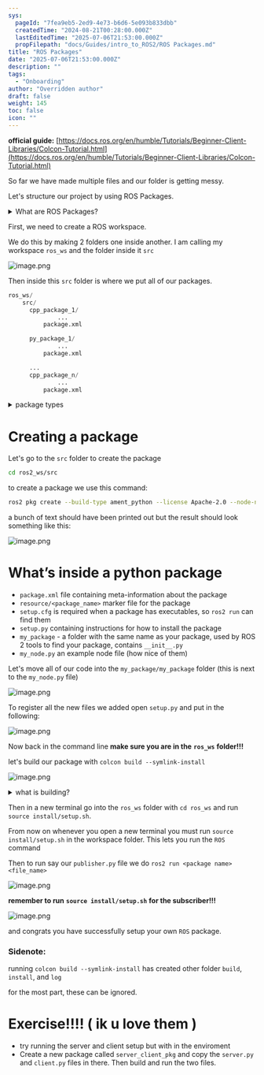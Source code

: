 ```yaml
---
sys:
  pageId: "7fea9eb5-2ed9-4e73-b6d6-5e093b833dbb"
  createdTime: "2024-08-21T00:28:00.000Z"
  lastEditedTime: "2025-07-06T21:53:00.000Z"
  propFilepath: "docs/Guides/intro_to_ROS2/ROS Packages.md"
title: "ROS Packages"
date: "2025-07-06T21:53:00.000Z"
description: ""
tags:
  - "Onboarding"
author: "Overridden author"
draft: false
weight: 145
toc: false
icon: ""
---
```


**official guide:** [https://docs.ros.org/en/humble/Tutorials/Beginner-Client-Libraries/Colcon-Tutorial.html](https://docs.ros.org/en/humble/Tutorials/Beginner-Client-Libraries/Colcon-Tutorial.html)

So far we have made multiple files and our folder is getting messy.

Let's structure our project by using ROS Packages.

<details>
      <summary>What are ROS Packages?</summary>
      ROS Packages are, as the name implies, packages of code that are highly sharable between ROS developers.
  </details>

First, we need to create a ROS workspace.

We do this by making 2 folders one inside another. I am calling my workspace `ros_ws` and the folder inside it `src`

![image.png](https://prod-files-secure.s3.us-west-2.amazonaws.com/d518164a-d88e-44d1-a4ee-3adb3bd8bce0/70706947-fd18-4537-a67b-e12946812d31/image.png?X-Amz-Algorithm=AWS4-HMAC-SHA256&X-Amz-Content-Sha256=UNSIGNED-PAYLOAD&X-Amz-Credential=ASIAZI2LB466YTA45P7J%2F20250716%2Fus-west-2%2Fs3%2Faws4_request&X-Amz-Date=20250716T190934Z&X-Amz-Expires=3600&X-Amz-Security-Token=IQoJb3JpZ2luX2VjEEsaCXVzLXdlc3QtMiJGMEQCIDvU3fL3MNOByW1pdgV8%2Brv3HuAgWhofOWZwFyLorKimAiBFGF4NsjxYWfwE8%2FvNHJ4nCo82hDpmjl2Rb79Iz1wWgSr%2FAwhkEAAaDDYzNzQyMzE4MzgwNSIMzB8pE8VA0HK6t2iZKtwDdBUKPMOdchiCS2yeQtgulzskUe6QujI4bHc0tWL6rRvD6%2Be7zDdLSMWjNoDnGFry%2BxEIkNacdxWY6XpJRf72W2SQMqzRz9Jq0%2F4%2FARx1dzn7m0VbKmOB8A1ziLxfmuRryKrWxOQYpo%2FY8D4iWD0BO%2F60FZGYG5bokFPAmlqJhkg2AAWZQ2iHnUCiI%2BTLZWMx%2BgddJzv1dEbsUrrk%2FysfO8bXY0oVHYI17n%2F0ut6Z2NCvSDgk7k3oiE9iRn1CgE3euKpIJaUWnH0i55hwuL%2FgmF%2FPD2KhMaYMv9m%2BQOCWOYRnXS1CV%2FLPJ0vPDA6H%2FDdj92IeaNoHAY%2FTL0nbw7D7Ih6xybJXKRfQNhzg1%2FZ9AgPcRLmG81pVm7orIi3goyn3VpBIMcIH%2FyYicZI0aDkFEbmInjJwDVUtmDFEcp6VccigiNI6sgB4PqiYSpHfatBD0H0beUekchUO89nMZkl%2B8XpLUUlO5iUtADAEyBOfe9uyo%2BSdUQFfrZ2WSY3PU37senCORuJ9BeMDsOesWQtmSYqkSTcHQy6qQINyMtvSIvGMUWFQwk3azP6yuV849Guq8rp89G6EL31smgbd2wQn%2FL4t7E99CVMBI%2FtuUU553MGZxS9SJdKkkjHAPm4w9uDfwwY6pgG3nBVaG9F3uYOLIwvh9mhq%2FY5pUUYQ6Tcj%2BxZTOdk%2BgO5bLHbnEvBkGlJzzz2bZLazNBjWLHiyAkfeLJ2SPmL3RJBFloKW3yX%2BQAvwcNebG%2BbXuqtFrLWnxBQcr1CN3Wy%2Bgs33zzkxv02aFsklpm%2Fxu3YyyHx6xMpg6EobOexXfzQPXjrb7WxFoXqVh7VVYc%2B96PwdDeFV%2B7%2FVZc7YcLtdsFL2m98k&X-Amz-Signature=9252a93ed8ea2917503b34f952c06a2c3e56ea3b048cfc44a4e89ec61e54090c&X-Amz-SignedHeaders=host&x-amz-checksum-mode=ENABLED&x-id=GetObject)

Then inside this `src` folder is where we put all of our packages.

```python
ros_ws/
    src/
      cpp_package_1/
		      ...
          package.xml

      py_package_1/
		      ...
          package.xml

      ...
      cpp_package_n/
		      ...
          package.xml

```

<details>

<summary>package types</summary>

packages can be either `C++` or python.

the intern file structure is different for each but for this guide we will stick to creating python packages

</details>

# Creating a package

Let's go to the `src` folder to create the package

```bash
cd ros2_ws/src
```

to create a package we use this command:

```bash
ros2 pkg create --build-type ament_python --license Apache-2.0 --node-name my_node my_package
```

a bunch of text should have been printed out but the result should look something like this:

![image.png](https://prod-files-secure.s3.us-west-2.amazonaws.com/d518164a-d88e-44d1-a4ee-3adb3bd8bce0/e6cf1e3f-8512-4a3e-b131-079f800bf3e8/image.png?X-Amz-Algorithm=AWS4-HMAC-SHA256&X-Amz-Content-Sha256=UNSIGNED-PAYLOAD&X-Amz-Credential=ASIAZI2LB466YTA45P7J%2F20250716%2Fus-west-2%2Fs3%2Faws4_request&X-Amz-Date=20250716T190935Z&X-Amz-Expires=3600&X-Amz-Security-Token=IQoJb3JpZ2luX2VjEEsaCXVzLXdlc3QtMiJGMEQCIDvU3fL3MNOByW1pdgV8%2Brv3HuAgWhofOWZwFyLorKimAiBFGF4NsjxYWfwE8%2FvNHJ4nCo82hDpmjl2Rb79Iz1wWgSr%2FAwhkEAAaDDYzNzQyMzE4MzgwNSIMzB8pE8VA0HK6t2iZKtwDdBUKPMOdchiCS2yeQtgulzskUe6QujI4bHc0tWL6rRvD6%2Be7zDdLSMWjNoDnGFry%2BxEIkNacdxWY6XpJRf72W2SQMqzRz9Jq0%2F4%2FARx1dzn7m0VbKmOB8A1ziLxfmuRryKrWxOQYpo%2FY8D4iWD0BO%2F60FZGYG5bokFPAmlqJhkg2AAWZQ2iHnUCiI%2BTLZWMx%2BgddJzv1dEbsUrrk%2FysfO8bXY0oVHYI17n%2F0ut6Z2NCvSDgk7k3oiE9iRn1CgE3euKpIJaUWnH0i55hwuL%2FgmF%2FPD2KhMaYMv9m%2BQOCWOYRnXS1CV%2FLPJ0vPDA6H%2FDdj92IeaNoHAY%2FTL0nbw7D7Ih6xybJXKRfQNhzg1%2FZ9AgPcRLmG81pVm7orIi3goyn3VpBIMcIH%2FyYicZI0aDkFEbmInjJwDVUtmDFEcp6VccigiNI6sgB4PqiYSpHfatBD0H0beUekchUO89nMZkl%2B8XpLUUlO5iUtADAEyBOfe9uyo%2BSdUQFfrZ2WSY3PU37senCORuJ9BeMDsOesWQtmSYqkSTcHQy6qQINyMtvSIvGMUWFQwk3azP6yuV849Guq8rp89G6EL31smgbd2wQn%2FL4t7E99CVMBI%2FtuUU553MGZxS9SJdKkkjHAPm4w9uDfwwY6pgG3nBVaG9F3uYOLIwvh9mhq%2FY5pUUYQ6Tcj%2BxZTOdk%2BgO5bLHbnEvBkGlJzzz2bZLazNBjWLHiyAkfeLJ2SPmL3RJBFloKW3yX%2BQAvwcNebG%2BbXuqtFrLWnxBQcr1CN3Wy%2Bgs33zzkxv02aFsklpm%2Fxu3YyyHx6xMpg6EobOexXfzQPXjrb7WxFoXqVh7VVYc%2B96PwdDeFV%2B7%2FVZc7YcLtdsFL2m98k&X-Amz-Signature=b9dc32a81c78529e8cafa12da52b0fa585d778b097d45e3dd4f4ad0381cf50b4&X-Amz-SignedHeaders=host&x-amz-checksum-mode=ENABLED&x-id=GetObject)

# What’s inside a python package

- `package.xml` file containing meta-information about the package
- `resource/<package_name>` marker file for the package
- `setup.cfg` is required when a package has executables, so `ros2 run` can find them
- `setup.py` containing instructions for how to install the package
- `my_package` - a folder with the same name as your package, used by ROS 2 tools to find your package, contains `__init__.py`
- `my_node.py` an example node file (how nice of them)

Let's move all of our code into the `my_package/my_package` folder (this is next to the `my_node.py` file)

![image.png](https://prod-files-secure.s3.us-west-2.amazonaws.com/d518164a-d88e-44d1-a4ee-3adb3bd8bce0/9ce58f11-0da9-4d3e-b86d-506a9685d378/image.png?X-Amz-Algorithm=AWS4-HMAC-SHA256&X-Amz-Content-Sha256=UNSIGNED-PAYLOAD&X-Amz-Credential=ASIAZI2LB466YTA45P7J%2F20250716%2Fus-west-2%2Fs3%2Faws4_request&X-Amz-Date=20250716T190935Z&X-Amz-Expires=3600&X-Amz-Security-Token=IQoJb3JpZ2luX2VjEEsaCXVzLXdlc3QtMiJGMEQCIDvU3fL3MNOByW1pdgV8%2Brv3HuAgWhofOWZwFyLorKimAiBFGF4NsjxYWfwE8%2FvNHJ4nCo82hDpmjl2Rb79Iz1wWgSr%2FAwhkEAAaDDYzNzQyMzE4MzgwNSIMzB8pE8VA0HK6t2iZKtwDdBUKPMOdchiCS2yeQtgulzskUe6QujI4bHc0tWL6rRvD6%2Be7zDdLSMWjNoDnGFry%2BxEIkNacdxWY6XpJRf72W2SQMqzRz9Jq0%2F4%2FARx1dzn7m0VbKmOB8A1ziLxfmuRryKrWxOQYpo%2FY8D4iWD0BO%2F60FZGYG5bokFPAmlqJhkg2AAWZQ2iHnUCiI%2BTLZWMx%2BgddJzv1dEbsUrrk%2FysfO8bXY0oVHYI17n%2F0ut6Z2NCvSDgk7k3oiE9iRn1CgE3euKpIJaUWnH0i55hwuL%2FgmF%2FPD2KhMaYMv9m%2BQOCWOYRnXS1CV%2FLPJ0vPDA6H%2FDdj92IeaNoHAY%2FTL0nbw7D7Ih6xybJXKRfQNhzg1%2FZ9AgPcRLmG81pVm7orIi3goyn3VpBIMcIH%2FyYicZI0aDkFEbmInjJwDVUtmDFEcp6VccigiNI6sgB4PqiYSpHfatBD0H0beUekchUO89nMZkl%2B8XpLUUlO5iUtADAEyBOfe9uyo%2BSdUQFfrZ2WSY3PU37senCORuJ9BeMDsOesWQtmSYqkSTcHQy6qQINyMtvSIvGMUWFQwk3azP6yuV849Guq8rp89G6EL31smgbd2wQn%2FL4t7E99CVMBI%2FtuUU553MGZxS9SJdKkkjHAPm4w9uDfwwY6pgG3nBVaG9F3uYOLIwvh9mhq%2FY5pUUYQ6Tcj%2BxZTOdk%2BgO5bLHbnEvBkGlJzzz2bZLazNBjWLHiyAkfeLJ2SPmL3RJBFloKW3yX%2BQAvwcNebG%2BbXuqtFrLWnxBQcr1CN3Wy%2Bgs33zzkxv02aFsklpm%2Fxu3YyyHx6xMpg6EobOexXfzQPXjrb7WxFoXqVh7VVYc%2B96PwdDeFV%2B7%2FVZc7YcLtdsFL2m98k&X-Amz-Signature=33a2a19db655341d0f9a33fdbbbea2f3951acdacdd9d572d84884e8180517837&X-Amz-SignedHeaders=host&x-amz-checksum-mode=ENABLED&x-id=GetObject)

To register all the new files we added open `setup.py` and put in the following:

![image.png](https://prod-files-secure.s3.us-west-2.amazonaws.com/d518164a-d88e-44d1-a4ee-3adb3bd8bce0/1cd7c262-4cae-4496-9d75-c178537d24a2/image.png?X-Amz-Algorithm=AWS4-HMAC-SHA256&X-Amz-Content-Sha256=UNSIGNED-PAYLOAD&X-Amz-Credential=ASIAZI2LB466YTA45P7J%2F20250716%2Fus-west-2%2Fs3%2Faws4_request&X-Amz-Date=20250716T190935Z&X-Amz-Expires=3600&X-Amz-Security-Token=IQoJb3JpZ2luX2VjEEsaCXVzLXdlc3QtMiJGMEQCIDvU3fL3MNOByW1pdgV8%2Brv3HuAgWhofOWZwFyLorKimAiBFGF4NsjxYWfwE8%2FvNHJ4nCo82hDpmjl2Rb79Iz1wWgSr%2FAwhkEAAaDDYzNzQyMzE4MzgwNSIMzB8pE8VA0HK6t2iZKtwDdBUKPMOdchiCS2yeQtgulzskUe6QujI4bHc0tWL6rRvD6%2Be7zDdLSMWjNoDnGFry%2BxEIkNacdxWY6XpJRf72W2SQMqzRz9Jq0%2F4%2FARx1dzn7m0VbKmOB8A1ziLxfmuRryKrWxOQYpo%2FY8D4iWD0BO%2F60FZGYG5bokFPAmlqJhkg2AAWZQ2iHnUCiI%2BTLZWMx%2BgddJzv1dEbsUrrk%2FysfO8bXY0oVHYI17n%2F0ut6Z2NCvSDgk7k3oiE9iRn1CgE3euKpIJaUWnH0i55hwuL%2FgmF%2FPD2KhMaYMv9m%2BQOCWOYRnXS1CV%2FLPJ0vPDA6H%2FDdj92IeaNoHAY%2FTL0nbw7D7Ih6xybJXKRfQNhzg1%2FZ9AgPcRLmG81pVm7orIi3goyn3VpBIMcIH%2FyYicZI0aDkFEbmInjJwDVUtmDFEcp6VccigiNI6sgB4PqiYSpHfatBD0H0beUekchUO89nMZkl%2B8XpLUUlO5iUtADAEyBOfe9uyo%2BSdUQFfrZ2WSY3PU37senCORuJ9BeMDsOesWQtmSYqkSTcHQy6qQINyMtvSIvGMUWFQwk3azP6yuV849Guq8rp89G6EL31smgbd2wQn%2FL4t7E99CVMBI%2FtuUU553MGZxS9SJdKkkjHAPm4w9uDfwwY6pgG3nBVaG9F3uYOLIwvh9mhq%2FY5pUUYQ6Tcj%2BxZTOdk%2BgO5bLHbnEvBkGlJzzz2bZLazNBjWLHiyAkfeLJ2SPmL3RJBFloKW3yX%2BQAvwcNebG%2BbXuqtFrLWnxBQcr1CN3Wy%2Bgs33zzkxv02aFsklpm%2Fxu3YyyHx6xMpg6EobOexXfzQPXjrb7WxFoXqVh7VVYc%2B96PwdDeFV%2B7%2FVZc7YcLtdsFL2m98k&X-Amz-Signature=e420098d1764196c66652ae75bff5b5deefabfda0daa00f11d561399cdc4b0a2&X-Amz-SignedHeaders=host&x-amz-checksum-mode=ENABLED&x-id=GetObject)

Now back in the command line **make sure you are in the** **`ros_ws`** **folder!!!**

let's build our package with `colcon build --symlink-install`

![image.png](https://prod-files-secure.s3.us-west-2.amazonaws.com/d518164a-d88e-44d1-a4ee-3adb3bd8bce0/2f2a0d27-b173-48fd-b189-5f5c0ce65619/image.png?X-Amz-Algorithm=AWS4-HMAC-SHA256&X-Amz-Content-Sha256=UNSIGNED-PAYLOAD&X-Amz-Credential=ASIAZI2LB466YTA45P7J%2F20250716%2Fus-west-2%2Fs3%2Faws4_request&X-Amz-Date=20250716T190935Z&X-Amz-Expires=3600&X-Amz-Security-Token=IQoJb3JpZ2luX2VjEEsaCXVzLXdlc3QtMiJGMEQCIDvU3fL3MNOByW1pdgV8%2Brv3HuAgWhofOWZwFyLorKimAiBFGF4NsjxYWfwE8%2FvNHJ4nCo82hDpmjl2Rb79Iz1wWgSr%2FAwhkEAAaDDYzNzQyMzE4MzgwNSIMzB8pE8VA0HK6t2iZKtwDdBUKPMOdchiCS2yeQtgulzskUe6QujI4bHc0tWL6rRvD6%2Be7zDdLSMWjNoDnGFry%2BxEIkNacdxWY6XpJRf72W2SQMqzRz9Jq0%2F4%2FARx1dzn7m0VbKmOB8A1ziLxfmuRryKrWxOQYpo%2FY8D4iWD0BO%2F60FZGYG5bokFPAmlqJhkg2AAWZQ2iHnUCiI%2BTLZWMx%2BgddJzv1dEbsUrrk%2FysfO8bXY0oVHYI17n%2F0ut6Z2NCvSDgk7k3oiE9iRn1CgE3euKpIJaUWnH0i55hwuL%2FgmF%2FPD2KhMaYMv9m%2BQOCWOYRnXS1CV%2FLPJ0vPDA6H%2FDdj92IeaNoHAY%2FTL0nbw7D7Ih6xybJXKRfQNhzg1%2FZ9AgPcRLmG81pVm7orIi3goyn3VpBIMcIH%2FyYicZI0aDkFEbmInjJwDVUtmDFEcp6VccigiNI6sgB4PqiYSpHfatBD0H0beUekchUO89nMZkl%2B8XpLUUlO5iUtADAEyBOfe9uyo%2BSdUQFfrZ2WSY3PU37senCORuJ9BeMDsOesWQtmSYqkSTcHQy6qQINyMtvSIvGMUWFQwk3azP6yuV849Guq8rp89G6EL31smgbd2wQn%2FL4t7E99CVMBI%2FtuUU553MGZxS9SJdKkkjHAPm4w9uDfwwY6pgG3nBVaG9F3uYOLIwvh9mhq%2FY5pUUYQ6Tcj%2BxZTOdk%2BgO5bLHbnEvBkGlJzzz2bZLazNBjWLHiyAkfeLJ2SPmL3RJBFloKW3yX%2BQAvwcNebG%2BbXuqtFrLWnxBQcr1CN3Wy%2Bgs33zzkxv02aFsklpm%2Fxu3YyyHx6xMpg6EobOexXfzQPXjrb7WxFoXqVh7VVYc%2B96PwdDeFV%2B7%2FVZc7YcLtdsFL2m98k&X-Amz-Signature=abded7425a2152dc273bf0257a0edcc3a0b510e7d9eb7f3a064021bbee52af6e&X-Amz-SignedHeaders=host&x-amz-checksum-mode=ENABLED&x-id=GetObject)

<details>

<summary>what is building?</summary>

if you are a CS major at Rose-Hulman you will learn the answer to this in CSSE132

but TLDR; is it combines all the code files into one program that can be run easily 

</details>

Then in a new terminal go into the `ros_ws` folder with `cd ros_ws` and run `source install/setup.sh`. 

From now on whenever you open a new terminal you must run `source install/setup.sh` in the workspace folder. This lets you run the `ROS` command

Then to run say our `publisher.py` file we do `ros2 run <package name> <file_name>`

![image.png](https://prod-files-secure.s3.us-west-2.amazonaws.com/d518164a-d88e-44d1-a4ee-3adb3bd8bce0/4f4b1219-3a44-4632-aa0a-ce3471699f59/image.png?X-Amz-Algorithm=AWS4-HMAC-SHA256&X-Amz-Content-Sha256=UNSIGNED-PAYLOAD&X-Amz-Credential=ASIAZI2LB466YTA45P7J%2F20250716%2Fus-west-2%2Fs3%2Faws4_request&X-Amz-Date=20250716T190935Z&X-Amz-Expires=3600&X-Amz-Security-Token=IQoJb3JpZ2luX2VjEEsaCXVzLXdlc3QtMiJGMEQCIDvU3fL3MNOByW1pdgV8%2Brv3HuAgWhofOWZwFyLorKimAiBFGF4NsjxYWfwE8%2FvNHJ4nCo82hDpmjl2Rb79Iz1wWgSr%2FAwhkEAAaDDYzNzQyMzE4MzgwNSIMzB8pE8VA0HK6t2iZKtwDdBUKPMOdchiCS2yeQtgulzskUe6QujI4bHc0tWL6rRvD6%2Be7zDdLSMWjNoDnGFry%2BxEIkNacdxWY6XpJRf72W2SQMqzRz9Jq0%2F4%2FARx1dzn7m0VbKmOB8A1ziLxfmuRryKrWxOQYpo%2FY8D4iWD0BO%2F60FZGYG5bokFPAmlqJhkg2AAWZQ2iHnUCiI%2BTLZWMx%2BgddJzv1dEbsUrrk%2FysfO8bXY0oVHYI17n%2F0ut6Z2NCvSDgk7k3oiE9iRn1CgE3euKpIJaUWnH0i55hwuL%2FgmF%2FPD2KhMaYMv9m%2BQOCWOYRnXS1CV%2FLPJ0vPDA6H%2FDdj92IeaNoHAY%2FTL0nbw7D7Ih6xybJXKRfQNhzg1%2FZ9AgPcRLmG81pVm7orIi3goyn3VpBIMcIH%2FyYicZI0aDkFEbmInjJwDVUtmDFEcp6VccigiNI6sgB4PqiYSpHfatBD0H0beUekchUO89nMZkl%2B8XpLUUlO5iUtADAEyBOfe9uyo%2BSdUQFfrZ2WSY3PU37senCORuJ9BeMDsOesWQtmSYqkSTcHQy6qQINyMtvSIvGMUWFQwk3azP6yuV849Guq8rp89G6EL31smgbd2wQn%2FL4t7E99CVMBI%2FtuUU553MGZxS9SJdKkkjHAPm4w9uDfwwY6pgG3nBVaG9F3uYOLIwvh9mhq%2FY5pUUYQ6Tcj%2BxZTOdk%2BgO5bLHbnEvBkGlJzzz2bZLazNBjWLHiyAkfeLJ2SPmL3RJBFloKW3yX%2BQAvwcNebG%2BbXuqtFrLWnxBQcr1CN3Wy%2Bgs33zzkxv02aFsklpm%2Fxu3YyyHx6xMpg6EobOexXfzQPXjrb7WxFoXqVh7VVYc%2B96PwdDeFV%2B7%2FVZc7YcLtdsFL2m98k&X-Amz-Signature=70fe9e58f7b581c8887417c5a861e725832ceafce85a643618b9f92f487bc695&X-Amz-SignedHeaders=host&x-amz-checksum-mode=ENABLED&x-id=GetObject)

**remember to run** **`source install/setup.sh`** **for the subscriber!!!**

![image.png](https://prod-files-secure.s3.us-west-2.amazonaws.com/d518164a-d88e-44d1-a4ee-3adb3bd8bce0/02121119-dad4-49ec-8356-c956108b4243/image.png?X-Amz-Algorithm=AWS4-HMAC-SHA256&X-Amz-Content-Sha256=UNSIGNED-PAYLOAD&X-Amz-Credential=ASIAZI2LB466YTA45P7J%2F20250716%2Fus-west-2%2Fs3%2Faws4_request&X-Amz-Date=20250716T190935Z&X-Amz-Expires=3600&X-Amz-Security-Token=IQoJb3JpZ2luX2VjEEsaCXVzLXdlc3QtMiJGMEQCIDvU3fL3MNOByW1pdgV8%2Brv3HuAgWhofOWZwFyLorKimAiBFGF4NsjxYWfwE8%2FvNHJ4nCo82hDpmjl2Rb79Iz1wWgSr%2FAwhkEAAaDDYzNzQyMzE4MzgwNSIMzB8pE8VA0HK6t2iZKtwDdBUKPMOdchiCS2yeQtgulzskUe6QujI4bHc0tWL6rRvD6%2Be7zDdLSMWjNoDnGFry%2BxEIkNacdxWY6XpJRf72W2SQMqzRz9Jq0%2F4%2FARx1dzn7m0VbKmOB8A1ziLxfmuRryKrWxOQYpo%2FY8D4iWD0BO%2F60FZGYG5bokFPAmlqJhkg2AAWZQ2iHnUCiI%2BTLZWMx%2BgddJzv1dEbsUrrk%2FysfO8bXY0oVHYI17n%2F0ut6Z2NCvSDgk7k3oiE9iRn1CgE3euKpIJaUWnH0i55hwuL%2FgmF%2FPD2KhMaYMv9m%2BQOCWOYRnXS1CV%2FLPJ0vPDA6H%2FDdj92IeaNoHAY%2FTL0nbw7D7Ih6xybJXKRfQNhzg1%2FZ9AgPcRLmG81pVm7orIi3goyn3VpBIMcIH%2FyYicZI0aDkFEbmInjJwDVUtmDFEcp6VccigiNI6sgB4PqiYSpHfatBD0H0beUekchUO89nMZkl%2B8XpLUUlO5iUtADAEyBOfe9uyo%2BSdUQFfrZ2WSY3PU37senCORuJ9BeMDsOesWQtmSYqkSTcHQy6qQINyMtvSIvGMUWFQwk3azP6yuV849Guq8rp89G6EL31smgbd2wQn%2FL4t7E99CVMBI%2FtuUU553MGZxS9SJdKkkjHAPm4w9uDfwwY6pgG3nBVaG9F3uYOLIwvh9mhq%2FY5pUUYQ6Tcj%2BxZTOdk%2BgO5bLHbnEvBkGlJzzz2bZLazNBjWLHiyAkfeLJ2SPmL3RJBFloKW3yX%2BQAvwcNebG%2BbXuqtFrLWnxBQcr1CN3Wy%2Bgs33zzkxv02aFsklpm%2Fxu3YyyHx6xMpg6EobOexXfzQPXjrb7WxFoXqVh7VVYc%2B96PwdDeFV%2B7%2FVZc7YcLtdsFL2m98k&X-Amz-Signature=9f574e428d901aec74fd4419080986e3569359f774fb0193210b6af7f18d28cb&X-Amz-SignedHeaders=host&x-amz-checksum-mode=ENABLED&x-id=GetObject)

and congrats you have successfully setup your own `ROS` package.

### Sidenote:

running `colcon build --symlink-install` has created other folder `build`, `install`, and `log`

for the most part, these can be ignored.

# Exercise!!!! ( ik u love them )

- try running the server and client setup but with in the enviroment
- Create a new package called `server_client_pkg` and copy the `server.py` and `client.py` files in there. Then build and run the two files.
